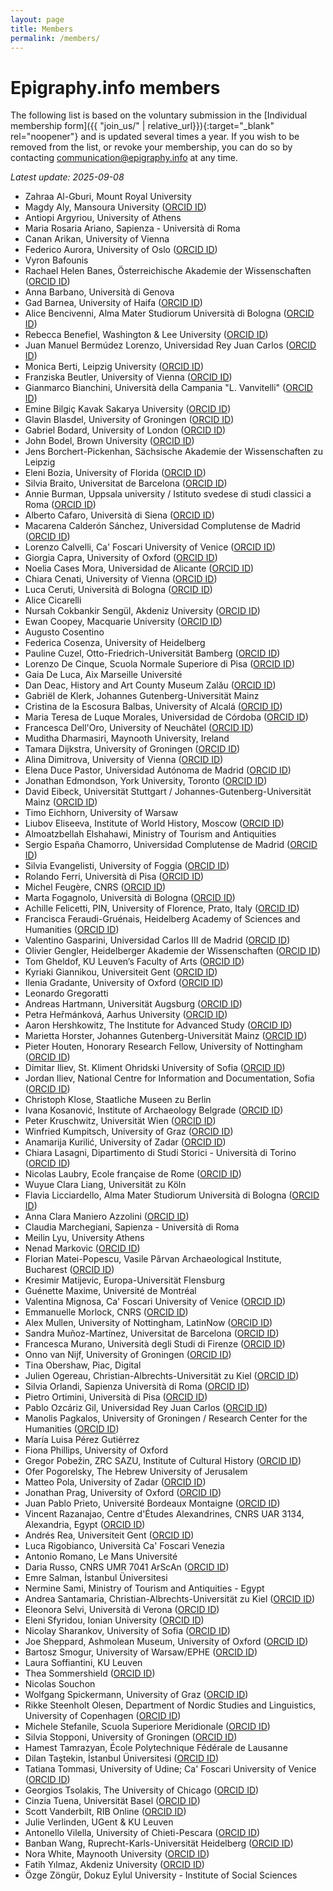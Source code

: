 ```yaml
---
layout: page
title: Members
permalink: /members/
---
```


# Epigraphy.info members

The following list is based on the voluntary submission in the [Individual membership form]({{ "join_us/" | relative_url}}){:target="_blank" rel="noopener"} and is updated several times a year. If you wish to be removed from the list, or revoke your membership, you can do so by contacting <a href = "mailto: communication@epigraphy.info">communication@epigraphy.info</a> at any time.

*Latest update: 2025-09-08*

* Zahraa Al-Gburi, Mount Royal University 
* Magdy Aly, Mansoura University (<a href="https://orcid.org/0000-0002-0937-6552" target="blank">ORCID ID</a>)
* Antiopi Argyriou, University of Athens
* Maria Rosaria Ariano, Sapienza - Università di Roma
* Canan Arikan, University of Vienna
* Federico Aurora, University of Oslo (<a href="https://orcid.org/0000-0002-5048-2322" target="blank">ORCID ID</a>)
* Vyron Bafounis
* Rachael Helen Banes, Österreichische Akademie der Wissenschaften (<a href="https://orcid.org/0000-0002-7771-3012" target="blank">ORCID ID</a>)
* Anna Barbano, Università di Genova
* Gad Barnea, University of Haifa (<a href="https://orcid.org/0000-0001-5144-5761" target="blank">ORCID ID</a>)
* Alice Bencivenni, Alma Mater Studiorum Università di Bologna (<a href="https://orcid.org/0000-0001-5778-8677" target="blank">ORCID ID</a>)
* Rebecca Benefiel, Washington & Lee University (<a href="https://orcid.org/0000-0002-3312-1517" target="blank">ORCID ID</a>)
* Juan Manuel Bermúdez Lorenzo, Universidad Rey Juan Carlos (<a href="https://orcid.org/0000-0002-7291-1079" target="blank">ORCID ID</a>)
* Monica Berti, Leipzig University (<a href="https://orcid.org/0000-0003-2779-4229" target="blank">ORCID ID</a>)
* Franziska Beutler, University of Vienna (<a href="https://orcid.org/0009-0006-8853-9896" target="blank">ORCID ID</a>)
* Gianmarco Bianchini, Università della Campania "L. Vanvitelli" (<a href="https://orcid.org/0000-0002-2190-6819" target="blank">ORCID ID</a>)
* Emine Bilgiç Kavak Sakarya University (<a href="https://orcid.org/0000-0002-7736-4019" target="blank">ORCID ID</a>)
* Glavin Blasdel, University of Groningen (<a href="https://orcid.org/0009-0000-4780-5795" target="blank">ORCID ID</a>)
* Gabriel Bodard, University of London (<a href="http://orcid.org/0000-0002-8566-6666" target="blank">ORCID ID</a>)
* John Bodel, Brown University (<a href="https://orcid.org/0000000318206368" target="blank">ORCID ID</a>)
* Jens Borchert-Pickenhan, Sächsische Akademie der Wissenschaften zu Leipzig
* Eleni Bozia, University of Florida (<a href="https://orcid.org/0000-0002-6210-461X" target="blank">ORCID ID</a>)
* Silvia Braito, Universitat de Barcelona (<a href="https://orcid.org/0000-0002-9311-2719" target="blank">ORCID ID</a>)
* Annie Burman, Uppsala university / Istituto svedese di studi classici a Roma (<a href="https://orcid.org/0000-0003-2876-729X" target="blank">ORCID ID</a>)
* Alberto Cafaro, Università di Siena (<a href="https://orcid.org/0000-0003-2517-3146" target="blank">ORCID ID</a>)
* Macarena Calderón Sánchez, Universidad Complutense de Madrid (<a href="https://orcid.org/0000-0003-0764-3378" target="blank">ORCID ID</a>)
* Lorenzo Calvelli, Ca' Foscari University of Venice (<a href="https://orcid.org/0000-0002-0920-9156" target="blank">ORCID ID</a>)
* Giorgia Capra, University of Oxford (<a href="https://orcid.org/0000-0003-1030-5679" target="blank">ORCID ID</a>)
* Noelia Cases Mora, Universidad de Alicante (<a href="https://orcid.org/0000-0001-7991-083X" target="blank">ORCID ID</a>)
* Chiara Cenati, University of Vienna (<a href="https://orcid.org/0000-0003-4962-9611" target="blank">ORCID ID</a>)
* Luca Ceruti, Università di Bologna (<a href="https://orcid.org/0009-0002-5234-8992" target="blank">ORCID ID</a>)
* Alice Cicarelli
* Nursah Cokbankir Sengül, Akdeniz University (<a href="https://orcid.org/0000-0002-5451-6198" target="blank">ORCID ID</a>)
* Ewan Coopey, Macquarie University (<a href="https://orcid.org/0000-0001-8633-6418" target="blank">ORCID ID</a>)
* Augusto Cosentino
* Federica Cosenza, University of Heidelberg
* Pauline Cuzel, Otto-Friedrich-Universität Bamberg (<a href="https://orcid.org/0000-0003-4945-4698" target="blank">ORCID ID</a>)
* Lorenzo De Cinque, Scuola Normale Superiore di Pisa (<a href="https://orcid.org/0009-0007-9631-5769" target="blank">ORCID ID</a>)
* Gaia De Luca, Aix Marseille Université
* Dan Deac, History and Art County Museum Zalău (<a href="https://orcid.org/0000-0003-4711-8623" target="blank">ORCID ID</a>)
* Gabriël de Klerk, Johannes Gutenberg-Universität Mainz
* Cristina de la Escosura Balbas, University of Alcalá (<a href="https://orcid.org/0000-0003-1769-657X" target="blank">ORCID ID</a>)
* Maria Teresa de Luque Morales, Universidad de Córdoba (<a href="https://orcid.org/0000-0002-6942-945X" target="blank">ORCID ID</a>)
* Francesca Dell'Oro, University of Neuchâtel (<a href="https://orcid.org/0000-0002-8343-356X" target="blank">ORCID ID</a>)
* Muditha Dharmasiri, Maynooth University, Ireland
* Tamara Dijkstra, University of Groningen (<a href="https://orcid.org/0000-0001-5988-8751" target="blank">ORCID ID</a>)
* Alina Dimitrova, University of Vienna (<a href="https://orcid.org/0000-0002-8563-6483" target="blank">ORCID ID</a>)
* Elena Duce Pastor, Universidad Autónoma de Madrid (<a href="https://orcid.org/0000-0003-0604-2300" target="blank">ORCID ID</a>)
* Jonathan Edmondson, York University, Toronto (<a href="https://orcid.org/0000-0003-1301-173X" target="blank">ORCID ID</a>)
* David Eibeck, Universität Stuttgart / Johannes-Gutenberg-Universität Mainz (<a href="https://orcid.org/0009-0008-1641-6568" target="blank">ORCID ID</a>)
* Timo Eichhorn, University of Warsaw
* Liubov Eliseeva, Institute of World History, Moscow (<a href="https://orcid.org/0000-0001-5448-6788" target="blank">ORCID ID</a>)
* Almoatzbellah Elshahawi, Ministry of Tourism and Antiquities
* Sergio España Chamorro, Universidad Complutense de Madrid (<a href="https://orcid.org/0000-0001-6962-5859" target="blank">ORCID ID</a>)
* Silvia Evangelisti, University of Foggia (<a href="https://orcid.org/0000-0002-7186-9518" target="blank">ORCID ID</a>)
* Rolando Ferri, Università di Pisa (<a href="http://orcid.org/0000-0002-5241-8332" target="blank">ORCID ID</a>)
* Michel Feugère, CNRS (<a href="https://orcid.org/0000-0002-4073-4231" target="blank">ORCID ID</a>)
* Marta Fogagnolo, Università di Bologna (<a href="https://orcid.org/0000-0001-5187-5163" target="blank">ORCID ID</a>)
* Achille Felicetti, PIN, University of Florence, Prato, Italy (<a href="https://orcid.org/0000-0003-4733-3171" target="blank">ORCID ID</a>)
* Francisca Feraudi-Gruénais, Heidelberg Academy of Sciences and Humanities (<a href="https://orcid.org/0000-0002-6230-4750" target="blank">ORCID ID</a>)
* Valentino Gasparini, Universidad Carlos III de Madrid (<a href="https://orcid.org/0000-0002-3345-0062" target="blank">ORCID ID</a>)
* Olivier Gengler, Heidelberger Akademie der Wissenschaften (<a href="https://orcid.org/0000-0003-4118-0901" target="blank">ORCID ID</a>)
* Tom Gheldof, KU Leuven’s Faculty of Arts (<a href="https://orcid.org/0000-0001-5223-6275" target="blank">ORCID ID</a>)
* Kyriaki Giannikou, Universiteit Gent (<a href="https://orcid.org/0000-0002-5865-0810" target="blank">ORCID ID</a>)
* Ilenia Gradante, University of Oxford (<a href="https://orcid.org/0000-0002-7176-2833" target="blank">ORCID ID</a>)
* Leonardo Gregoratti
* Andreas Hartmann, Universität Augsburg (<a href="https://orcid.org/0000-0001-5465-5553" target="blank">ORCID ID</a>)
* Petra Heřmánková, Aarhus University (<a href="https://orcid.org/0000-0002-6349-0540" target="blank">ORCID ID</a>)
* Aaron Hershkowitz, The Institute for Advanced Study (<a href="https://orcid.org/0000-0002-9456-8574" target="blank">ORCID ID</a>)
* Marietta Horster, Johannes Gutenberg-Universität Mainz (<a href="https://orcid.org/0000-0003-1434-224X" target="blank">ORCID ID<a>)
* Pieter Houten, Honorary Research Fellow, University of Nottingham (<a href="https://orcid.org/0000-0002-7872-782X" target="blank">ORCID ID</a>)
* Dimitar Iliev, St. Kliment Ohridski University of Sofia (<a href="https://orcid.org/0000-0002-5231-818X" target="blank">ORCID ID</a>)
* Jordan Iliev, National Centre for Information and Documentation, Sofia (<a href="https://orcid.org/0000-0002-0218-8540" target="blank">ORCID ID</a>)
* Christoph Klose, Staatliche Museen zu Berlin 
* Ivana Kosanović, Institute of Archaeology Belgrade (<a href="https://orcid.org/0000-0002-5983-9922" target="blank">ORCID ID</a>)
* Peter Kruschwitz, Universität Wien (<a href="https://orcid.org/0000-0002-8427-1056" target="blank">ORCID ID</a>)
* Winfried Kumpitsch, University of Graz (<a href="https://orcid.org/0009-0007-8707-0106" target="blank">ORCID ID</a>)
* Anamarija Kurilić, University of Zadar (<a href="https://orcid.org/0000-0001-7178-4584" target="blank">ORCID ID</a>)
* Chiara Lasagni, Dipartimento di Studi Storici - Università di Torino (<a href="https://orcid.org/0000-0003-3569-2417" target="blank">ORCID ID</a>)
* Nicolas Laubry, Ecole française de Rome (<a href="https://orcid.org/0000-0002-7155-9261" target="blank">ORCID ID</a>)
* Wuyue Clara Liang, Universität zu Köln
* Flavia Licciardello, Alma Mater Studiorum Università di Bologna (<a href="https://orcid.org/0000-0002-9133-9282" target="blank">ORCID ID</a>)
* Anna Clara Maniero Azzolini (<a href="https://orcid.org/0009-0002-0425-2339" target="blank">ORCID ID</a>)
* Claudia Marchegiani, Sapienza - Università di Roma
* Meilin Lyu, University Athens
* Nenad Markovic (<a href="https://orcid.org/0000-0002-0505-2593" target="blank">ORCID ID</a>)
* Florian Matei-Popescu, Vasile Pârvan Archaeological Institute, Bucharest (<a href="https://orcid.org/0000-0001-5360-042X" target="blank">ORCID ID</a>)
* Kresimir Matijevic, Europa-Universität Flensburg
* Guénette Maxime, Université de Montréal
* Valentina Mignosa, Ca' Foscari University of Venice (<a href="https://orcid.org/0000-0002-7122-2511" target="blank">ORCID ID</a>)
* Emmanuelle Morlock, CNRS (<a href="https://orcid.org/0000-0002-1617-8554" target="blank">ORCID ID</a>)
* Alex Mullen, University of Nottingham, LatinNow (<a href="https://orcid.org/0000-0002-9110-4678" target="blank">ORCID ID</a>)
* Sandra Muñoz-Martínez, Universitat de Barcelona (<a href="https://orcid.org/0000-0002-0546-5224" target="blank">ORCID ID</a>)
* Francesca Murano, Università degli Studi di Firenze (<a href="https://orcid.org/0000-0001-6490-3266" target="blank">ORCID ID</a>)
* Onno van Nijf, University of Groningen (<a href="https://orcid.org/0000-0002-6189-842X" target="blank">ORCID ID</a>)
* Tina Obershaw, Piac, Digital
* Julien Ogereau, Christian-Albrechts-Universität zu Kiel (<a href="https://orcid.org/0000-0002-0092-5412" target="blank">ORCID ID</a>)
* Silvia Orlandi, Sapienza Università di Roma (<a href="https://orcid.org/0000-0003-1469-0666" target="blank">ORCID ID</a>)
* Pietro Ortimini, Università di Pisa (<a href="https://orcid.org/0000-0002-0479-8553" target="blank">ORCID ID</a>)
* Pablo Ozcáriz Gil, Universidad Rey Juan Carlos (<a href="https://orcid.org/0000-0002-3390-4386" target="blank">ORCID ID</a>)
* Manolis Pagkalos, University of Groningen / Research Center for the Humanities (<a href="https://orcid.org/0000-0002-3042-7932" target="blank">ORCID ID</a>)
* María Luisa Pérez Gutiérrez
* Fiona Phillips, University of Oxford
* Gregor Pobežin, ZRC SAZU, Institute of Cultural History (<a href="https://orcid.org/0000-0002-3418-9767" target="blank">ORCID ID</a>)
* Ofer Pogorelsky, The Hebrew University of Jerusalem
* Matteo Pola, University of Zadar (<a href="https://orcid.org/0000-0003-1265-8400" target="blank">ORCID ID</a>)
* Jonathan Prag, University of Oxford (<a href="https://orcid.org/0000-0003-3819-8537" target="blank">ORCID ID</a>)
* Juan Pablo Prieto, Université Bordeaux Montaigne (<a href="https://orcid.org/0000-0002-9955-7743" target="blank">ORCID ID</a>)
* Vincent Razanajao, Centre d'Études Alexandrines, CNRS UAR 3134, Alexandria, Egypt (<a href="https://orcid.org/0000-0002-6447-3427" target="blank">ORCID ID</a>)
* Andrés Rea, Universiteit Gent (<a href="https://orcid.org/0009-0003-1660-6453" target="blank">ORCID ID</a>)
* Luca Rigobianco, Università Ca' Foscari Venezia
* Antonio Romano, Le Mans Université
* Daria Russo, CNRS UMR 7041 ArScAn (<a href="https://orcid.org/0000-0001-8488-7558" target="blank">ORCID ID</a>)
* Emre Salman, İstanbul Üniversitesi
* Nermine Sami, Ministry of Tourism and Antiquities - Egypt
* Andrea Santamaria, Christian-Albrechts-Universität zu Kiel (<a href="https://orcid.org/0000-0002-3049-9426" target="blank">ORCID ID</a>)
* Eleonora Selvi, Università di Verona (<a href="https://orcid.org/0000-0001-7515-4598" target="blank">ORCID ID</a>)
* Eleni Sfyridou, Ionian University (<a href="https://orcid.org/0000-0002-0940-3186" target="blank">ORCID ID</a>)
* Nicolay Sharankov, University of Sofia (<a href="https://orcid.org/0000-0003-3085-2813" target="blank">ORCID ID</a>)
* Joe Sheppard, Ashmolean Museum, University of Oxford (<a href="https://orcid.org/0009-0005-6250-3740" target="blank">ORCID ID</a>)
* Bartosz Smogur, University of Warsaw/EPHE (<a href="https://orcid.org/0000-0002-8380-6696" target="blank">ORCID ID</a>)
* Laura Soffiantini, KU Leuven
* Thea Sommershield (<a href="https://orcid.org/0000-0002-6965-8105" target="blank">ORCID ID</a>)
* Nicolas Souchon
* Wolfgang Spickermann, University of Graz (<a href="https://orcid.org/0000-0002-0467-3910" target="blank">ORCID ID</a>)
* Rikke Steenholt Olesen, Department of Nordic Studies and Linguistics, University of Copenhagen (<a href="https://orcid.org/0000-0002-5166-0290" target="blank">ORCID ID</a>)
* Michele Stefanile, Scuola Superiore Meridionale (<a href="https://orcid.org/0000-0002-7404-5629" target="blank">ORCID ID</a>)
* Silvia Stopponi, University of Groningen (<a href="https://orcid.org/0000-0002-3041-3477" target="blank">ORCID ID</a>)
* Hamest Tamrazyan, École Polytechnique Fédérale de Lausanne
* Dilan Taştekin, İstanbul Üniversitesi (<a href="https://orcid.org/0000-0002-1033-9564" target="blank">ORCID ID</a>)
* Tatiana Tommasi, University of Udine; Ca' Foscari University of Venice (<a href="https://orcid.org/0009-0000-2815-0113" target="blank">ORCID ID</a>)
* Georgios Tsolakis, The University of Chicago (<a href="https://orcid.org/0000-0001-9555-4038" target="blank">ORCID ID</a>)
* Cinzia Tuena, Universität Basel (<a href="https://orcid.org/0009-0009-7338-4977" target="blank">ORCID ID</a>)
* Scott Vanderbilt, RIB Online (<a href="https://orcid.org/0000-0002-2612-2677" target="blank">ORCID ID</a>)
* Julie Verlinden, UGent & KU Leuven
* Antonello Vilella, University of Chieti-Pescara (<a href="https://orcid.org/0000-0001-5522-8000" target="blank">ORCID ID</a>)
* Banban Wang, Ruprecht-Karls-Universität Heidelberg (<a href="https://orcid.org/0000-0002-0336-3080" target="blank">ORCID ID</a>)
* Nora White, Maynooth University (<a href="https://orcid.org/0000-0001-7957-651X" target="blank">ORCID ID</a>)
* Fatih Yılmaz, Akdeniz University (<a href="https://orcid.org/0000-0002-5820-3754" target="blank">ORCID ID</a>)
* Özge Zöngür, Dokuz Eylul University - Institute of Social Sciences